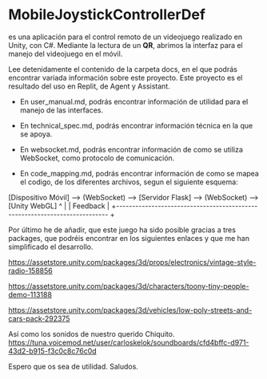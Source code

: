 # **MobileJoystickControllerDef**

 es una aplicación para el control remoto de un videojuego realizado en Unity, con C#.
Mediante la lectura de un **QR**, abrimos la interfaz para el manejo del videojuego en el móvil.

Lee detenidamente el contenido de la carpeta docs, en el que podrás encontrar variada información sobre este proyecto. Este proyecto es el resultado del uso en Replit, de Agent y Assistant.

- En user\_manual.md, podrás encontrar información de utilidad para el manejo de las interfaces.

- En technical\_spec.md, podrás encontrar información técnica en la que se apoya.

- En websocket.md, podrás encontrar información de como se utiliza WebSocket, como protocolo de comunicación.

- En code\_mapping.md, podrás encontrar información de como se mapea el codigo, de los diferentes archivos, segun el siguiente esquema:

\[Dispositivo Móvil\] --> (WebSocket) --> \[Servidor Flask\] --> (WebSocket) --> \[Unity WebGL\] ^ | | Feedback | +--------------------------------------------------------------------------- +

Por último he de añadir, que este juego ha sido posible gracias a tres packages, que podréis encontrar en los siguientes enlaces y que me han simplificado el desarrollo. 

https://assetstore.unity.com/packages/3d/props/electronics/vintage-style-radio-158856 

https://assetstore.unity.com/packages/3d/characters/toony-tiny-people-demo-113188 

https://assetstore.unity.com/packages/3d/vehicles/low-poly-streets-and-cars-pack-292375

Así como los sonidos de nuestro querido Chiquito.
 https://tuna.voicemod.net/user/carloskelok/soundboards/cfd4bffc-d971-43d2-b915-f3c0c8c76c0d

Espero que os sea de utilidad. Saludos.
